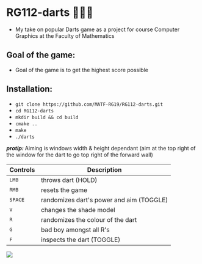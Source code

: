 # RG112-darts 🎯🎯🎯
  - My take on popular Darts game as a project for course Computer Graphics at the Faculty of Mathematics

## Goal of the game: ##
   - Goal of the game is to get the highest score possible  
     
       
       
## Installation: ##
  - `git clone https://github.com/MATF-RG19/RG112-darts.git`
  - `cd RG112-darts`
  - `mkdir build && cd build`
  - `cmake ..`
  - `make`
  - `./darts`
       
   
   <i><b> protip: </b></i> Aiming is windows width & height dependant (aim at the top right of the window for
                           the dart to go top right of the forward wall)  
  
    
| Controls | Description |
| --- | --- |
| <kbd> LMB </kbd> | throws dart (HOLD) |
| <kbd> RMB </kbd> | resets the game |
| <kbd> SPACE </kdb> | randomizes dart's power and aim (TOGGLE) |
| <kbd> V </kbd> | changes the shade model |
| <kbd> R </kbd> | randomizes the colour of the dart |
| <kbd> G </kbd> | bad boy amongst all R's |
| <kbd> F </kbd> | inspects the dart (TOGGLE) |
  
    
![](https://user-images.githubusercontent.com/55445149/71529458-17320f80-28e5-11ea-984b-a3b9e09a4193.gif)
